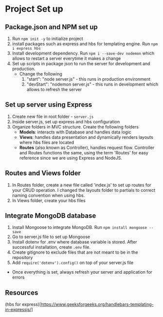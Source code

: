 # Project Set up

## Package.json and NPM set up

1. Run `npm init -y` to initialize project
2. install packages such as express and hbs for templating engine. Run `npm i express hbs`
3. Install development dependency. Run `npm i --save-dev nodemon` which allows to restart a server everytime it makes a change
4. Set up scripts in package json to run the server for development and production.
   - Change the following
     1. "start": "node server.js" - this runs in production environment
     2. "devStart": "nodemon server.js" - this runs in development which allows to refresh the server

## Set up server using Express

1. Create new file in root folder - `server.js`
2. Inside server.js, set up express and hbs configuration
3. Organize folders in MVC structure. Create the following folders
   - **Models**: interacts with Database and handles data logic
   - **Views**: handles data presentation and dynamically renders layouts where hbs files are located
   - **Routes** (also known as Controller), handles request flow. Controller and Routes functions the same, using the term 'Routes' for easy reference since we are using Express and NodeJS.

## Routes and Views folder

1. In Routes folder, create a new file called 'index.js' to set up routes for your CRUD operation. I changed the layouts folder to partials to correct naming convention when using hbs.
2. In Views folder, create your hbs files

## Integrate MongoDB database

1. Install Mongoose to integrate MongoDB. Run `npm install mongoose --save`
2. Go to server.js file to set up Mongoose
3. Install dotenv for .env where database variable is stored. After successful installation, create `.env` file.
4. Create gitignore to exclude files that are not meant to be in the repository
5. Add `require('dotenv').config()` on top of your server.js file

- Once everything is set, always refresh your server and application for errors

## Resources

(hbs for express)[https://www.geeksforgeeks.org/handlebars-templating-in-expressjs/]

